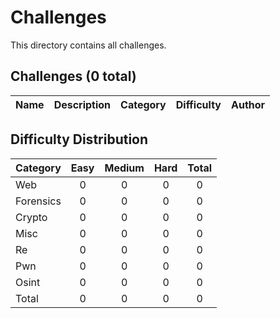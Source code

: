 # Challenges
This directory contains all challenges.

## Challenges (0 total)
| Name | Description | Category | Difficulty | Author |
| ---- | ----------- | -------- | ---------- | ------ |


## Difficulty Distribution
| Category | Easy | Medium | Hard | Total |
| -------- |:----:|:------:|:----:|:-----:|
| Web | 0 | 0 | 0 | 0 |
| Forensics | 0 | 0 | 0 | 0 |
| Crypto | 0 | 0 | 0 | 0 |
| Misc | 0 | 0 | 0 | 0 |
| Re | 0 | 0 | 0 | 0 |
| Pwn | 0 | 0 | 0 | 0 |
| Osint | 0 | 0 | 0 | 0 |
| Total | 0 | 0 | 0 | 0 |

